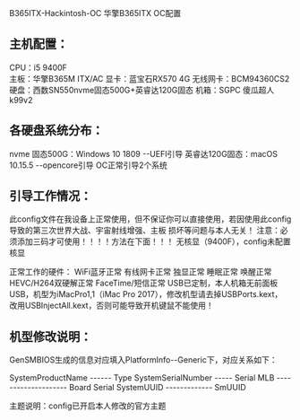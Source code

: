B365ITX-Hackintosh-OC 华擎B365ITX OC配置

主机配置：
------------------------	
CPU：i5 9400F</br>
主板：华擎B365M ITX/AC
显卡：蓝宝石RX570 4G
无线网卡：BCM94360CS2
硬盘：西数SN550nvme固态500G+英睿达120G固态
机箱：SGPC 傻瓜超人k99v2


各硬盘系统分布：
------------------------	
nvme  固态500G：Windows 10 1809 --UEFI引导
英睿达120G固态：macOS 10.15.5 --opencore引导
OC正常引导2个系统

引导工作情况：
------------------------	
此config文件在我设备上正常使用，但不保证你可以直接使用，若因使用此config导致的第三次世界大战、宇宙射线增强、主板
损坏等问题与本人无关！	
注意：必须添加三码才可使用！！！！方法在下面！！！
     无核显（9400F），config未配置核显

正常工作的硬件：
WiFi蓝牙正常  有线网卡正常  独显正常   睡眠正常  唤醒正常  HEVC/H264双硬解正常  FaceTime/短信正常
USB已定制，本人机箱无前面板USB，机型为iMacPro1,1（iMac Pro 2017），修改机型请去掉USBPorts.kext，
改用USBInjectAll.kext，否则可能导致开机键鼠不能使用！

	
机型修改说明：
------------------------	
GenSMBIOS生成的信息对应填入PlatformInfo--Generic下，对应关系如下：

SystemProductName ------ Type
SystemSerialNumber ----- Serial
MLB -------------------- Board Serial
SystemUUID ------------- SmUUID
	
主题说明：config已开启本人修改的官方主题